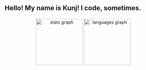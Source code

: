 <h2 align="left">Hello! My name is Kunj! I code, sometimes.</h2>

###

<div align="center">
  <img src="https://github-readme-stats.vercel.app/api?username=KunjVPatel&hide_title=false&hide_rank=false&show_icons=true&include_all_commits=true&count_private=true&disable_animations=false&theme=dracula&locale=en&hide_border=false" height="150" alt="stats graph"  />
  <img src="https://github-readme-stats.vercel.app/api/top-langs?username=KunjVPatel&locale=en&hide_title=false&layout=compact&card_width=320&langs_count=5&theme=dracula&hide_border=false" height="150" alt="languages graph"  />
</div>
